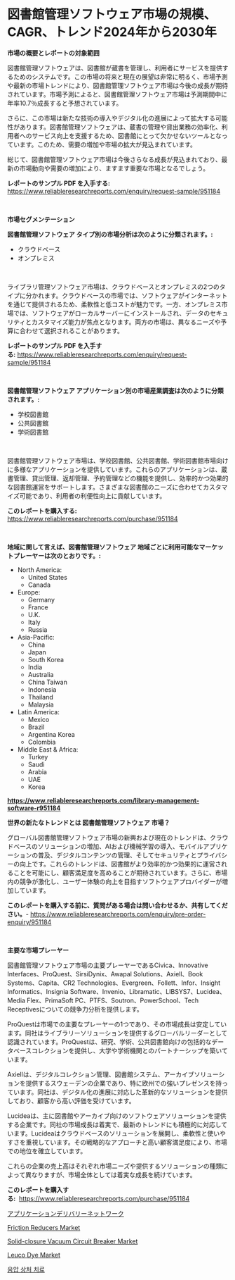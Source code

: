 <p><h1>図書館管理ソフトウェア市場の規模、CAGR、トレンド2024年から2030年</h1></p><p><strong>市場の概要とレポートの対象範囲</strong></p>
<p><p>図書館管理ソフトウェアは、図書館が蔵書を管理し、利用者にサービスを提供するためのシステムです。この市場の将来と現在の展望は非常に明るく、市場予測や最新の市場トレンドにより、図書館管理ソフトウェア市場は今後の成長が期待されています。市場予測によると、図書館管理ソフトウェア市場は予測期間中に年率10.7％成長すると予想されています。</p><p>さらに、この市場は新たな技術の導入やデジタル化の進展によって拡大する可能性があります。図書館管理ソフトウェアは、蔵書の管理や貸出業務の効率化、利用者へのサービス向上を支援するため、図書館にとって欠かせないツールとなっています。このため、需要の増加や市場の拡大が見込まれています。</p><p>総じて、図書館管理ソフトウェア市場は今後さらなる成長が見込まれており、最新の市場動向や需要の増加により、ますます重要な市場となるでしょう。</p></p>
<p><strong>レポートのサンプル PDF を入手する:</strong> <a href="https://www.reliableresearchreports.com/enquiry/request-sample/951184">https://www.reliableresearchreports.com/enquiry/request-sample/951184</a></p>
<p>&nbsp;</p>
<p><strong>市場セグメンテーション</strong></p>
<p><strong>図書館管理ソフトウェア タイプ別の市場分析は次のように分類されます。:</strong></p>
<p><ul><li>クラウドベース</li><li>オンプレミス</li></ul></p>
<p>&nbsp;</p>
<p><p>ライブラリ管理ソフトウェア市場は、クラウドベースとオンプレミスの2つのタイプに分かれます。クラウドベースの市場では、ソフトウェアがインターネットを通じて提供されるため、柔軟性と低コストが魅力です。一方、オンプレミス市場では、ソフトウェアがローカルサーバーにインストールされ、データのセキュリティとカスタマイズ能力が焦点となります。両方の市場は、異なるニーズや予算に合わせて選択されることがあります。</p></p>
<p><strong>レポートのサンプル PDF を入手する:</strong>&nbsp;<a href="https://www.reliableresearchreports.com/enquiry/request-sample/951184">https://www.reliableresearchreports.com/enquiry/request-sample/951184</a></p>
<p>&nbsp;</p>
<p><strong> 図書館管理ソフトウェア アプリケーション別の市場産業調査は次のように分類されます。:</strong></p>
<p><ul><li>学校図書館</li><li>公共図書館</li><li>学術図書館</li></ul></p>
<p>&nbsp;</p>
<p><p>図書館管理ソフトウェア市場は、学校図書館、公共図書館、学術図書館市場向けに多様なアプリケーションを提供しています。これらのアプリケーションは、蔵書管理、貸出管理、返却管理、予約管理などの機能を提供し、効率的かつ効果的な図書館運営をサポートします。さまざまな図書館のニーズに合わせてカスタマイズ可能であり、利用者の利便性向上に貢献しています。</p></p>
<p><strong>このレポートを購入する:</strong>&nbsp; <a href="https://www.reliableresearchreports.com/purchase/951184">https://www.reliableresearchreports.com/purchase/951184</a></p>
<p>&nbsp;</p>
<p><strong>地域に関して言えば、図書館管理ソフトウェア 地域ごとに利用可能なマーケットプレーヤーは次のとおりです。:</strong></p>
<p><ul>
    <li>
        North America:
        <ul>
            <li>United States</li>
            <li>Canada</li>
        </ul>
    </li>
    <li>
        Europe:
        <ul>
            <li>Germany</li>
            <li>France</li>
            <li>U.K.</li>
            <li>Italy</li>
            <li>Russia</li>
        </ul>
    </li>
    <li>
        Asia-Pacific:
        <ul>
            <li>China</li>
            <li>Japan</li>
            <li>South Korea</li>
            <li>India</li>
            <li>Australia</li>
            <li>China Taiwan</li>
            <li>Indonesia</li>
            <li>Thailand</li>
            <li>Malaysia</li>
        </ul>
    </li>
    <li>
        Latin America:
        <ul>
            <li>Mexico</li>
            <li>Brazil</li>
            <li>Argentina Korea</li>
            <li>Colombia</li>
        </ul>
    </li>
    <li>
        Middle East & Africa:
        <ul>
            <li>Turkey</li>
            <li>Saudi</li>
            <li>Arabia</li>
            <li>UAE</li>
            <li>Korea</li>
        </ul>
    </li>
    </ul></p>
<p><strong><a href="https://www.reliableresearchreports.com/library-management-software-r951184">https://www.reliableresearchreports.com/library-management-software-r951184</a></strong>&nbsp;</p>
<p><strong>世界の新たなトレンドとは 図書館管理ソフトウェア 市場？</strong></p>
<p><p>グローバル図書館管理ソフトウェア市場の新興および現在のトレンドは、クラウドベースのソリューションの増加、AIおよび機械学習の導入、モバイルアプリケーションの普及、デジタルコンテンツの管理、そしてセキュリティとプライバシーの向上です。これらのトレンドは、図書館がより効率的かつ効果的に運営されることを可能にし、顧客満足度を高めることが期待されています。さらに、市場内の競争が激化し、ユーザー体験の向上を目指すソフトウェアプロバイダーが増加しています。</p></p>
<p><strong>このレポートを購入する前に、質問がある場合は問い合わせるか、共有してください。</strong>- <a href="https://www.reliableresearchreports.com/enquiry/pre-order-enquiry/951184">https://www.reliableresearchreports.com/enquiry/pre-order-enquiry/951184</a></p>
<p>&nbsp;</p>
<p><strong>主要な市場プレーヤー</strong></p>
<p><p>図書館管理ソフトウェア市場の主要プレーヤーであるCivica、Innovative Interfaces、ProQuest、SirsiDynix、Awapal Solutions、Axiell、Book Systems、Capita、CR2 Technologies、Evergreen、Follett、Infor、Insight Informatics、Insignia Software、Invenio、Libramatic、LIBSYS7、Lucidea、Media Flex、PrimaSoft PC、PTFS、Soutron、PowerSchool、Tech Receptivesについての競争力分析を提供します。</p><p>ProQuestは市場での主要なプレーヤーの1つであり、その市場成長は安定しています。同社はライブラリーソリューションを提供するグローバルリーダーとして認識されています。ProQuestは、研究、学術、公共図書館向けの包括的なデータベースコレクションを提供し、大学や学術機関とのパートナーシップを築いています。</p><p>Axiellは、デジタルコレクション管理、図書館システム、アーカイブソリューションを提供するスウェーデンの企業であり、特に欧州での強いプレゼンスを持っています。同社は、デジタル化の進展に対応した革新的なソリューションを提供しており、顧客から高い評価を受けています。</p><p>Lucideaは、主に図書館やアーカイブ向けのソフトウェアソリューションを提供する企業です。同社の市場成長は着実で、最新のトレンドにも積極的に対応しています。Lucideaはクラウドベースのソリューションを展開し、柔軟性と使いやすさを重視しています。その戦略的なアプローチと高い顧客満足度により、市場での地位を確立しています。</p><p>これらの企業の売上高はそれぞれ市場ニーズや提供するソリューションの種類によって異なりますが、市場全体としては着実な成長を続けています。</p></p>
<p><strong>このレポートを購入する:</strong>&nbsp;&nbsp;<a href="https://www.reliableresearchreports.com/purchase/951184">https://www.reliableresearchreports.com/purchase/951184</a></p>
<p><p><a href="https://github.com/schmahlson/Market-Research-Report-List-1/blob/main/645817342416.md">アプリケーションデリバリーネットワーク</a></p><p><a href="https://issuu.com/reportprime-2/docs/friction-reducers-market-size-2030.pptx">Friction Reducers Market</a></p><p><a href="https://github.com/markusgodoy/Market-Research-Report-List-3/blob/main/solid-closure-vacuum-circuit-breaker-market.md">Solid-closure Vacuum Circuit Breaker Market</a></p><p><a href="https://issuu.com/reportprime-2/docs/leuco-dye-market-size-2030.pptx">Leuco Dye Market</a></p><p><a href="https://medium.com/@stanleylyittle554467/%EB%B6%80%EC%A0%95%EC%A0%81%EC%9D%B8-%EC%95%95%EB%A0%A5-%EC%83%81%EC%B2%98-%EC%B9%98%EB%A3%8C-%EC%8B%9C%EC%9E%A5-%EC%9D%B8%EC%82%AC%EC%9D%B4%ED%8A%B8-%EC%8B%9C%EC%9E%A5-%EB%8F%99%ED%96%A5-%EC%84%B1%EC%9E%A5-2024%EB%85%84%EB%B6%80%ED%84%B0-2031%EB%85%84%EA%B9%8C%EC%A7%80-%EC%98%88%EC%83%81%EB%90%9C-%EA%B2%83-d1541bfcd9f6">음압 상처 치료</a></p></p>